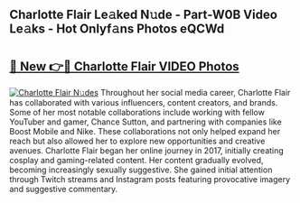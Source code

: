 ## Charlotte Flair Le𝚊ked N𝚞de - Part-W0B Video Le𝚊ks - Hot Onlyf𝚊ns Photos eQCWd

# <h2><a href="http://ab98252.deff.icu/?id=Charlotte+Flair">🔗 New 👉🔴 Charlotte Flair VIDEO Photos</a></h2>

[![Charlotte Flair N𝚞des](https://i.imgur.com/rIISA9y.gif)](http://ab98252.deff.icu/?id=Charlotte+Flair)
Throughout her social media career, Charlotte Flair has collaborated with various influencers, content creators, and brands. Some of her most notable collaborations include working with fellow YouTuber and gamer, Chance Sutton, and partnering with companies like Boost Mobile and Nike. These collaborations not only helped expand her reach but also allowed her to explore new opportunities and creative avenues. Charlotte Flair began her online journey in 2017, initially creating cosplay and gaming-related content. Her content gradually evolved, becoming increasingly sexually suggestive. She gained initial attention through Twitch streams and Instagram posts featuring provocative imagery and suggestive commentary.
